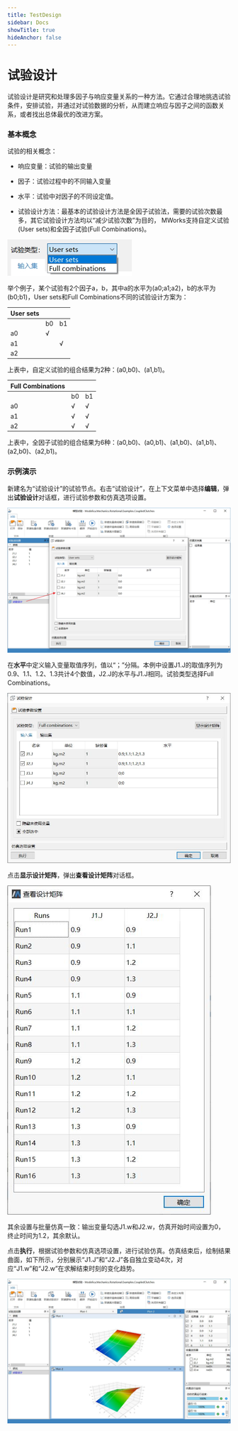 ```yaml
---
title: TestDesign
sidebar: Docs
showTitle: true
hideAnchor: false
---
```

# 试验设计

试验设计是研究和处理多因子与响应变量关系的一种方法。它通过合理地挑选试验条件，安排试验，并通过对试验数据的分析，从而建立响应与因子之间的函数关系，或者找出总体最优的改进方案。

### 基本概念

试验的相关概念：

- 响应变量：试验的输出变量

- 因子：试验过程中的不同输入变量

- 水平：试验中对因子的不同设定值。

- 试验设计方法：最基本的试验设计方法是全因子试验法，需要的试验次数最多，其它试验设计方法均以“减少试验次数”为目的， MWorks支持自定义试验(User sets)和全因子试验(Full Combinations)。


![MWorks支持的试验方法](TestDesign.assets/image001.jpg)

举个例子，某个试验有2个因子a，b，其中a的水平为(a0;a1;a2)，b的水平为(b0;b1)，User sets和Full Combinations不同的试验设计方案为：

| User sets |      |      |
| --------- | ---- | ---- |
|           | b0   | b1   |
| a0        | √    |      |
| a1        |      | √    |
| a2        |      |      |

上表中，自定义试验的组合结果为2种：(a0,b0)、(a1,b1)。

| Full Combinations |      |      |
| ----------------- | ---- | ---- |
|                   | b0   | b1   |
| a0                | √    | √    |
| a1                | √    | √    |
| a2                | √    | √    |

上表中，全因子试验的组合结果为6种：(a0,b0)、(a0,b1)、(a1,b0)、(a1,b1)、(a2,b0)、(a2,b1)。

### 示例演示

新建名为“试验设计”的试验节点。右击“试验设计”，在上下文菜单中选择**编辑**，弹出**试验设计**对话框，进行试验参数和仿真选项设置。

<img src="TestDesign.assets/image001-1607998273462.jpg" alt="DOE 试验设计" style="zoom:67%;" />

在**水平**中定义输入变量取值序列，值以“；”分隔。本例中设置J1.J的取值序列为0.9、1.1、1.2、1.3共计4个数值，J2.J的水平与J1.J相同。试验类型选择Full Combinations。

<img src="TestDesign.assets/image002.jpg" alt="试验参数设置" style="zoom:80%;" />

点击**显示设计矩阵**，弹出**查看设计矩阵**对话框。

![全因子试验的设计矩阵](TestDesign.assets/image003.jpg)

其余设置与批量仿真一致：输出变量勾选J1.w和J2.w，仿真开始时间设置为0，终止时间为1.2，其余默认。

点击**执行**，根据试验参数和仿真选项设置，进行试验仿真。仿真结束后，绘制结果曲面，如下所示，分别展示“J1.J”和“J2.J”各自独立变动4次，对应“J1.w”和“J2.w”在求解结束时刻的变化趋势。

<img src="TestDesign.assets/image004.jpg" alt="image004" style="zoom:67%;" />

